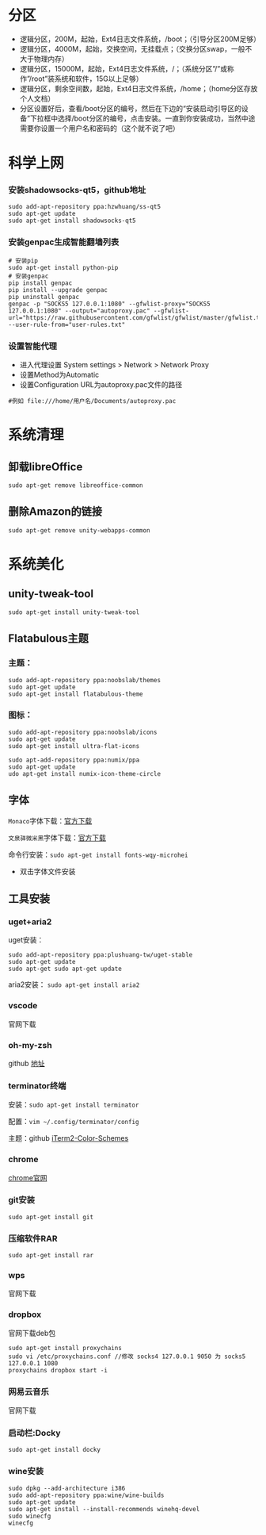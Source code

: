 # 分区

- 逻辑分区，200M，起始，Ext4日志文件系统，/boot；（引导分区200M足够）
- 逻辑分区，4000M，起始，交换空间，无挂载点；（交换分区swap，一般不大于物理内存）
- 逻辑分区，15000M，起始，Ext4日志文件系统，/；（系统分区”/”或称作”/root”装系统和软件，15G以上足够）
- 逻辑分区，剩余空间数，起始，Ext4日志文件系统，/home；（home分区存放个人文档）
- 分区设置好后，查看/boot分区的编号，然后在下边的“安装启动引导区的设备”下拉框中选择/boot分区的编号，点击安装。一直到你安装成功，当然中途需要你设置一个用户名和密码的（这个就不说了吧）

# 科学上网

### 安装shadowsocks-qt5，github地址
```shell
sudo add-apt-repository ppa:hzwhuang/ss-qt5
sudo apt-get update
sudo apt-get install shadowsocks-qt5
```
### 安装genpac生成智能翻墙列表
```shell
# 安装pip
sudo apt-get install python-pip
# 安装genpac
pip install genpac
pip install --upgrade genpac
pip uninstall genpac
genpac -p "SOCKS5 127.0.0.1:1080" --gfwlist-proxy="SOCKS5 127.0.0.1:1080" --output="autoproxy.pac" --gfwlist-url="https://raw.githubusercontent.com/gfwlist/gfwlist/master/gfwlist.txt" --user-rule-from="user-rules.txt"
```
### 设置智能代理

- 进入代理设置 System settings > Network > Network Proxy
- 设置Method为Automatic
- 设置Configuration URL为autoproxy.pac文件的路径

```#例如 file:///home/用户名/Documents/autoproxy.pac```

# 系统清理

## 卸载libreOffice

```sudo apt-get remove libreoffice-common```

##  删除Amazon的链接

```sudo apt-get remove unity-webapps-common ```

# 系统美化

## unity-tweak-tool

```sudo apt-get install unity-tweak-tool```

## Flatabulous主题

### 主题：
```shell
sudo add-apt-repository ppa:noobslab/themes
sudo apt-get update
sudo apt-get install flatabulous-theme
```

### 图标：
```shell
sudo add-apt-repository ppa:noobslab/icons
sudo apt-get update
sudo apt-get install ultra-flat-icons

sudo apt-add-repository ppa:numix/ppa
sudo apt-get update
udo apt-get install numix-icon-theme-circle
```

## 字体

```Monaco```字体下载：[官方下载](https://github.com/fangwentong/dotfiles/raw/master/ubuntu-gui/fonts/Monaco.ttf)

```文泉驿微米黑```字体下载：[官方下载](http://sourceforge.net/projects/wqy/files/wqy-microhei/0.2.0-beta/wqy-microhei-0.2.0-beta.tar.gz/download)

命令行安装：```sudo apt-get install fonts-wqy-microhei```

- 双击字体文件安装

## 工具安装

### uget+aria2

uget安装：
```shell
sudo add-apt-repository ppa:plushuang-tw/uget-stable
sudo apt-get update
sudo apt-get sudo apt-get update
```
aria2安装：
```sudo apt-get install aria2```

### vscode

官网下载

### oh-my-zsh

github [地址](https://github.com/robbyrussell/oh-my-zsh)

### terminator终端

安装：```sudo apt-get install terminator```

配置：```vim ~/.config/terminator/config```

主题：github [iTerm2-Color-Schemes](https://github.com/mbadolato/iTerm2-Color-Schemes)

### chrome

[chrome官网](https://www.google.com/chrome/browser/desktop/index.html)

### git安装

```sudo apt-get install git```

### 压缩软件RAR

```sudo apt-get install rar```

### wps

官网下载

### dropbox

官网下载deb包
```shell
sudo apt-get install proxychains
sudo vi /etc/proxychains.conf //修改 socks4 127.0.0.1 9050 为 socks5 127.0.0.1 1080
proxychains dropbox start -i
```


### 网易云音乐

官网下载

### 启动栏:Docky

```sudo apt-get install docky  ```

### wine安装

```shell
sudo dpkg --add-architecture i386
sudo add-apt-repository ppa:wine/wine-builds
sudo apt-get update
sudo apt-get install --install-recommends winehq-devel
sudo winecfg
winecfg 
```


